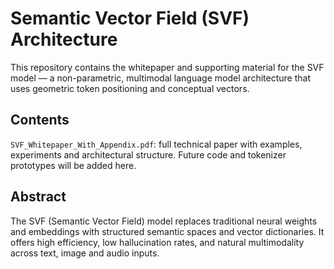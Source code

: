 # Semantic Vector Field (SVF) Architecture

This repository contains the whitepaper and supporting material for the 
SVF model — a non-parametric, multimodal language model architecture 
that uses geometric token positioning and conceptual vectors.

## Contents

`SVF_Whitepaper_With_Appendix.pdf`: full technical paper with examples, 
experiments and architectural structure.
Future code and tokenizer prototypes will be added here.

## Abstract

The SVF (Semantic Vector Field) model replaces traditional neural 
weights and embeddings with structured semantic spaces and vector 
dictionaries. It offers high efficiency, low hallucination rates, 
and natural multimodality across text, image and audio inputs.

